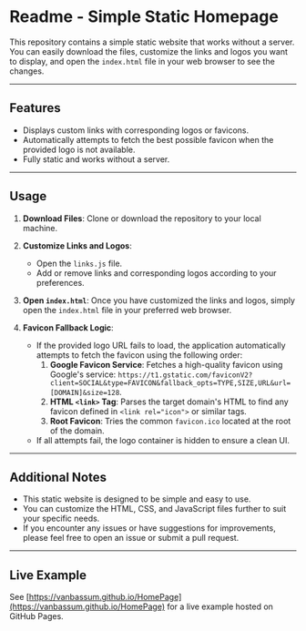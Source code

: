 # Readme - Simple Static Homepage

This repository contains a simple static website that works without a server. You can easily download the files, customize the links and logos you want to display, and open the `index.html` file in your web browser to see the changes.

---

## Features

- Displays custom links with corresponding logos or favicons.
- Automatically attempts to fetch the best possible favicon when the provided logo is not available.
- Fully static and works without a server.

---

## Usage

1. **Download Files**: Clone or download the repository to your local machine.

2. **Customize Links and Logos**: 
   - Open the `links.js` file.
   - Add or remove links and corresponding logos according to your preferences.

3. **Open `index.html`**: Once you have customized the links and logos, simply open the `index.html` file in your preferred web browser.

4. **Favicon Fallback Logic**:
   - If the provided logo URL fails to load, the application automatically attempts to fetch the favicon using the following order:
     1. **Google Favicon Service**: 
        Fetches a high-quality favicon using Google's service:
        `https://t1.gstatic.com/faviconV2?client=SOCIAL&type=FAVICON&fallback_opts=TYPE,SIZE,URL&url=[DOMAIN]&size=128`.
     2. **HTML `<link>` Tag**: Parses the target domain's HTML to find any favicon defined in `<link rel="icon">` or similar tags.
     3. **Root Favicon**: Tries the common `favicon.ico` located at the root of the domain.
   - If all attempts fail, the logo container is hidden to ensure a clean UI.


---

## Additional Notes

- This static website is designed to be simple and easy to use.
- You can customize the HTML, CSS, and JavaScript files further to suit your specific needs.
- If you encounter any issues or have suggestions for improvements, please feel free to open an issue or submit a pull request.

---

## Live Example

See [https://vanbassum.github.io/HomePage](https://vanbassum.github.io/HomePage) for a live example hosted on GitHub Pages.
